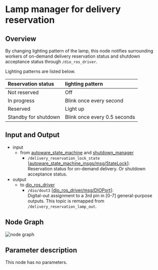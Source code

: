 # Lamp manager for delivery reservation

## Overview
By changing lighting pattern of the lamp, this node notifies surrounding workers of on-demand delivery reservation status and shutdown acceptance status through `/dio_ros_driver`. 

Lighting patterns are listed below.

|Reservation status|lighting pattern|
|:-----------------|:---------------|
|Not reserved      |Off             |
|In progress       |Blink once every second |
|Reserved          |Light up        |
|Standby for shutdown |Blink once every 0.5 seconds |

## Input and Output
- input
  - from [autoware_state_machine](https://github.com/eve-autonomy/autoware_state_machine) and [shutdown_manager](https://github.com/eve-autonomy/shutdown_manager)
    - `/delivery_reservation_lock_state` \[[autoware_state_machine_msgs/msg/StateLock](https://github.com/eve-autonomy/autoware_state_machine_msgs/blob/main/msg/StateLock.msg)\]:<br>Reservation status for on-demand delivery. Or shutdown acceptance status.
- output
  - to [dio_ros_driver](https://github.com/tier4/dio_ros_driver)
    - `/dio/dout3` \[[dio_ros_driver/msg/DIOPort](https://github.com/tier4/dio_ros_driver/blob/develop/ros2/msg/DIOPort.msg)\]:<br>Digital-out assignment to a 3rd pin in [0-7] general-purpose outputs. This topic is remapped from `/delivery_reservation_lamp_out`.

## Node Graph
![node graph](http://www.plantuml.com/plantuml/proxy?cache=no&src=https://raw.githubusercontent.com/eve-autonomy/delivery_reservation_lamp_manager/main/docs/node_graph.pu)

## Parameter description
This node has no parameters.
